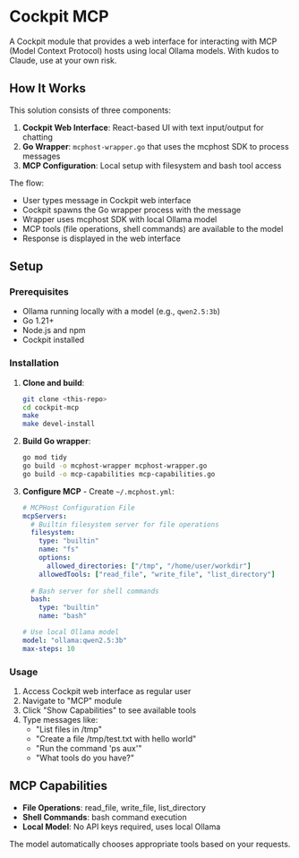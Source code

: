 # Cockpit MCP

A Cockpit module that provides a web interface for interacting with MCP (Model Context Protocol) hosts using local Ollama models. With kudos to Claude, use at your own risk. 

## How It Works

This solution consists of three components:

1. **Cockpit Web Interface**: React-based UI with text input/output for chatting
2. **Go Wrapper**: `mcphost-wrapper.go` that uses the mcphost SDK to process messages
3. **MCP Configuration**: Local setup with filesystem and bash tool access

The flow:
- User types message in Cockpit web interface
- Cockpit spawns the Go wrapper process with the message
- Wrapper uses mcphost SDK with local Ollama model
- MCP tools (file operations, shell commands) are available to the model
- Response is displayed in the web interface

## Setup

### Prerequisites
- Ollama running locally with a model (e.g., `qwen2.5:3b`)
- Go 1.21+
- Node.js and npm
- Cockpit installed

### Installation

1. **Clone and build**:
   ```bash
   git clone <this-repo>
   cd cockpit-mcp
   make
   make devel-install
   ```

2. **Build Go wrapper**:
   ```bash
   go mod tidy
   go build -o mcphost-wrapper mcphost-wrapper.go
   go build -o mcp-capabilities mcp-capabilities.go
   ```

3. **Configure MCP** - Create `~/.mcphost.yml`:
   ```yaml
   # MCPHost Configuration File
   mcpServers:
     # Builtin filesystem server for file operations
     filesystem:
       type: "builtin"
       name: "fs"
       options:
         allowed_directories: ["/tmp", "/home/user/workdir"]
       allowedTools: ["read_file", "write_file", "list_directory"]
     
     # Bash server for shell commands
     bash:
       type: "builtin"
       name: "bash"
   
   # Use local Ollama model
   model: "ollama:qwen2.5:3b"
   max-steps: 10
   ```

### Usage

1. Access Cockpit web interface as regular user
2. Navigate to "MCP" module
3. Click "Show Capabilities" to see available tools
4. Type messages like:
   - "List files in /tmp"
   - "Create a file /tmp/test.txt with hello world"
   - "Run the command 'ps aux'"
   - "What tools do you have?"

## MCP Capabilities

- **File Operations**: read_file, write_file, list_directory
- **Shell Commands**: bash command execution
- **Local Model**: No API keys required, uses local Ollama

The model automatically chooses appropriate tools based on your requests.
